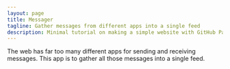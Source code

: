 ```yaml
---
layout: page
title: Messager
tagline: Gather messages from different apps into a single feed
description: Minimal tutorial on making a simple website with GitHub Pages
---
```


The web has far too many different apps for sending and receiving messages. This app is to gather all those messages into a single feed.
